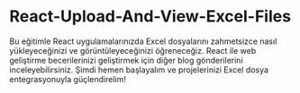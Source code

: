 # React-Upload-And-View-Excel-Files
Bu eğitimle React uygulamalarınızda Excel dosyalarını zahmetsizce nasıl yükleyeceğinizi ve görüntüleyeceğinizi öğreneceğiz. React ile web geliştirme becerilerinizi geliştirmek için diğer blog gönderilerini inceleyebilirsiniz. Şimdi hemen başlayalım ve projelerinizi Excel dosya entegrasyonuyla güçlendirelim!
